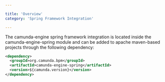 ```yaml
---

title: 'Overview'
category: 'Spring Framework Integration'

---
```


The camunda-engine spring framework integration is located inside the camunda-engine-spring module and can be added to apache maven-based projects through the following dependency:

```xml
<dependency>
  <groupId>org.camunda.bpm</groupId>
  <artifactId>camunda-engine-spring</artifactId>
  <version>${camunda.version}</version>
</dependency>
```
